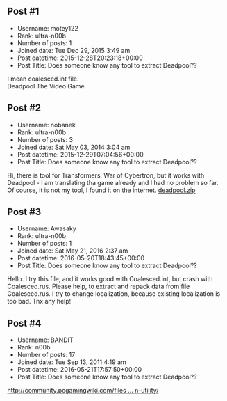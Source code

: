 ## Post #1
- Username: motey122
- Rank: ultra-n00b
- Number of posts: 1
- Joined date: Tue Dec 29, 2015 3:49 am
- Post datetime: 2015-12-28T20:23:18+00:00
- Post Title: Does someone know any tool to extract Deadpool??

I mean coalesced.int file.  
Deadpool The Video Game
## Post #2
- Username: nobanek
- Rank: ultra-n00b
- Number of posts: 3
- Joined date: Sat May 03, 2014 3:04 am
- Post datetime: 2015-12-29T07:04:56+00:00
- Post Title: Does someone know any tool to extract Deadpool??

Hi, there is tool for Transformers: War of Cybertron, but it works with Deadpool - I am translating tha game already and I had no problem so far.
Of course, it is not my tool, I found it on the internet.
[deadpool.zip](https://xentaxbackup.github.io/file/10232_deadpool.zip)
## Post #3
- Username: Awasaky
- Rank: ultra-n00b
- Number of posts: 1
- Joined date: Sat May 21, 2016 2:37 am
- Post datetime: 2016-05-20T18:43:45+00:00
- Post Title: Does someone know any tool to extract Deadpool??

Hello.
I try this file, and it works good with Coalesced.int, but crash with Coalesced.rus.
Please help, to extract and repack data from file Coalesced.rus.
I try to change localization, because existing localization is too bad.
Tnx any help!
## Post #4
- Username: BANDIT
- Rank: n00b
- Number of posts: 17
- Joined date: Tue Sep 13, 2011 4:19 am
- Post datetime: 2016-05-21T17:57:50+00:00
- Post Title: Does someone know any tool to extract Deadpool??

[http://community.pcgamingwiki.com/files ... n-utility/](http://community.pcgamingwiki.com/files/file/547-tf-games-configuration-utility/)
